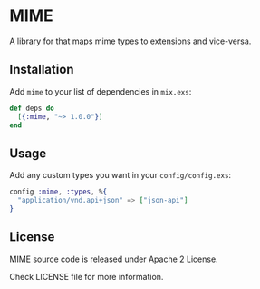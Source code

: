 # MIME

A library for that maps mime types to extensions and vice-versa.

## Installation

Add `mime` to your list of dependencies in `mix.exs`:

```elixir
def deps do
  [{:mime, "~> 1.0.0"}]
end
```

## Usage

Add any custom types you want in your `config/config.exs`:

```elixir
config :mime, :types, %{
  "application/vnd.api+json" => ["json-api"]
}
```

## License

MIME source code is released under Apache 2 License.

Check LICENSE file for more information.

